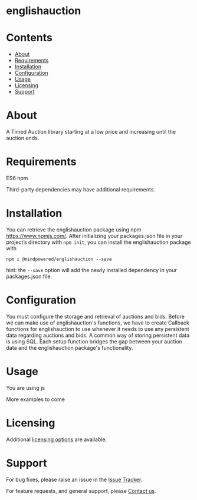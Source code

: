 
englishauction
==============

Contents
========

* [About](#about)
* [Requirements](#requirements)
* [Installation](#installation)
* [Configuration](#configuration)
* [Usage](#usage)
* [Licensing](#licensing)
* [Support](#support)

# About
A Timed Auction library starting at a low price and increasing until the auction ends.

# Requirements
ES6
npm


Third-party dependencies may have additional requirements.

# Installation
You can retrieve the englishauction package using npm https://www.npmjs.com/. After initializing your packages.json file in your project’s directory with `npm init`, you can install the englishauction package with
```
npm i @mindpowered/englishauction --save
```
hint: the `--save` option will add the newly installed dependency in your packages.json file. 


# Configuration
You must configure the storage and retrieval of auctions and bids. Before we can make use of englishauction's functions, we have to create Callback functions for englishauction to use whenever it needs to use any persistent data regarding auctions and bids. A common way of storing persistent data is using SQL. Each setup function bridges the gap between your auction data and the englishauction package's functionality.

# Usage
You are using js


More examples to come

# Licensing
Additional [licensing options][licensing] are available.

# Support
For bug fixes, please raise an issue in the [Issue Tracker][bugs].

For feature requests, and general support, please [Contact us][contact].



[bugs]: https://github.com/mindpowered/english-auction-js/issues
[contact]: https://mindpowered.dev/support.html?ref=english-auction-js/
[docs]: https://mindpowered.github.io/english-auction-js/
[licensing]: https://mindpowered.dev/?ref=english-auction-js
